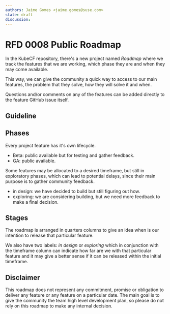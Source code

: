 ```yaml
---
authors: Jaime Gomes <jaime.gomes@suse.com>
state: draft
discussion: 
---
```


# RFD 0008 Public Roadmap

In the KubeCF repository, there's a new project named *Roadmap* where we track the features that we
are working, which phase they are and when they may come available.

This way, we can give the community a quick way to access to our main features, the
problem that they solve, how they will solve it and when.

Questions and/or comments on any of the features can be added directly to the feature GitHub issue
itself.

## Guideline

## Phases

Every project feature has it's own lifecycle.

* Beta: public available but for testing and gather feedback.
* GA: public available.

Some features may be allocated to a desired timeframe, but still in exploratory phases, which can
lead to potential delays, since their main purpose is to gather community feedback.

* in design: we have decided to build but still figuring out how.
* exploring: we are considering building, but we need more feedback to make a final decision.

## Stages

The roadmap is arranged in quarters columns to give an idea when is our intention to release that
particular feature.

We also have two labels: *in design* or *exploring* which in conjunction with the timeframe column
can indicate how far are we with that particular feature and it may give a better sense if it can be
released within the initial timeframe.

## Disclaimer

This roadmap does not represent any commitment, promise or obligation to deliver any feature or any
feature on a particular date. The main goal is to give the community the team high level development
plan, so please do not rely on this roadmap to make any internal decision.
